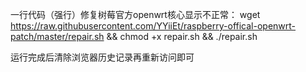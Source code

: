 一行代码（强行）修复树莓官方openwrt核心显示不正常：
wget https://raw.githubusercontent.com/YYiiEt/raspberry-offical-openwrt-patch/master/repair.sh && chmod +x repair.sh && ./repair.sh

运行完成后清除浏览器历史记录再重新访问即可
